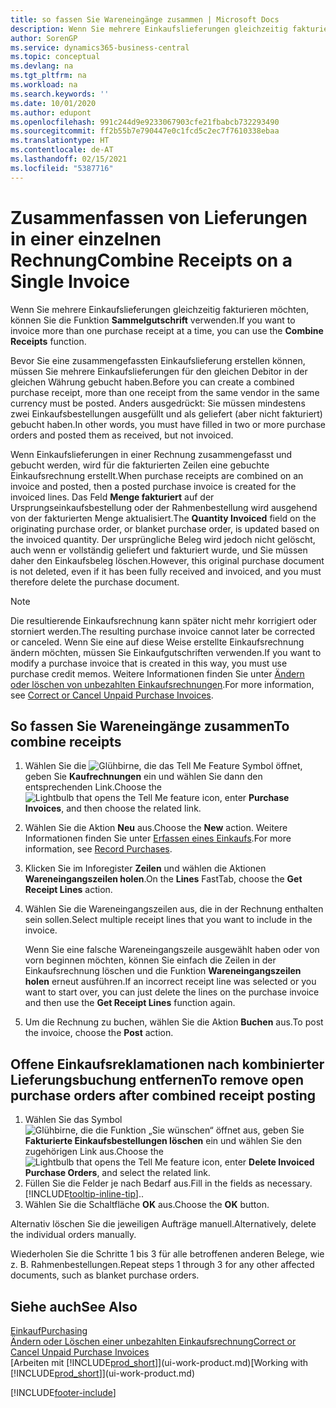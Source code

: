 ```yaml
---
title: so fassen Sie Wareneingänge zusammen | Microsoft Docs
description: Wenn Sie mehrere Einkaufslieferungen gleichzeitig fakturieren möchten, können Sie die Funktion Sammelgutschrift verwenden.
author: SorenGP
ms.service: dynamics365-business-central
ms.topic: conceptual
ms.devlang: na
ms.tgt_pltfrm: na
ms.workload: na
ms.search.keywords: ''
ms.date: 10/01/2020
ms.author: edupont
ms.openlocfilehash: 991c244d9e9233067903cfe21fbabcb732293490
ms.sourcegitcommit: ff2b55b7e790447e0c1fcd5c2ec7f7610338ebaa
ms.translationtype: HT
ms.contentlocale: de-AT
ms.lasthandoff: 02/15/2021
ms.locfileid: "5387716"
---
```

# <a name="combine-receipts-on-a-single-invoice"></a><span data-ttu-id="8c5fa-103">Zusammenfassen von Lieferungen in einer einzelnen Rechnung</span><span class="sxs-lookup"><span data-stu-id="8c5fa-103">Combine Receipts on a Single Invoice</span></span>

<span data-ttu-id="8c5fa-104">Wenn Sie mehrere Einkaufslieferungen gleichzeitig fakturieren möchten, können Sie die Funktion **Sammelgutschrift** verwenden.</span><span class="sxs-lookup"><span data-stu-id="8c5fa-104">If you want to invoice more than one purchase receipt at a time, you can use the **Combine Receipts** function.</span></span>  

<span data-ttu-id="8c5fa-105">Bevor Sie eine zusammengefassten Einkaufslieferung erstellen können, müssen Sie mehrere Einkaufslieferungen für den gleichen Debitor in der gleichen Währung gebucht haben.</span><span class="sxs-lookup"><span data-stu-id="8c5fa-105">Before you can create a combined purchase receipt, more than one receipt from the same vendor in the same currency must be posted.</span></span> <span data-ttu-id="8c5fa-106">Anders ausgedrückt: Sie müssen mindestens zwei Einkaufsbestellungen ausgefüllt und als geliefert (aber nicht fakturiert) gebucht haben.</span><span class="sxs-lookup"><span data-stu-id="8c5fa-106">In other words, you must have filled in two or more purchase orders and posted them as received, but not invoiced.</span></span>  

<span data-ttu-id="8c5fa-107">Wenn Einkaufslieferungen in einer Rechnung zusammengefasst und gebucht werden, wird für die fakturierten Zeilen eine gebuchte Einkaufsrechnung erstellt.</span><span class="sxs-lookup"><span data-stu-id="8c5fa-107">When purchase receipts are combined on an invoice and posted, then a posted purchase invoice is created for the invoiced lines.</span></span> <span data-ttu-id="8c5fa-108">Das Feld **Menge fakturiert** auf der Ursprungseinkaufsbestellung oder der Rahmenbestellung wird ausgehend von der fakturierten Menge aktualisiert.</span><span class="sxs-lookup"><span data-stu-id="8c5fa-108">The **Quantity Invoiced** field on the originating purchase order, or blanket purchase order, is updated based on the invoiced quantity.</span></span> <span data-ttu-id="8c5fa-109">Der ursprüngliche Beleg wird jedoch nicht gelöscht, auch wenn er vollständig geliefert und fakturiert wurde, und Sie müssen daher den Einkaufsbeleg löschen.</span><span class="sxs-lookup"><span data-stu-id="8c5fa-109">However, this original purchase document is not deleted, even if it has been fully received and invoiced, and you must therefore delete the purchase document.</span></span>  

> [!NOTE]
> <span data-ttu-id="8c5fa-110">Die resultierende Einkaufsrechnung kann später nicht mehr korrigiert oder storniert werden.</span><span class="sxs-lookup"><span data-stu-id="8c5fa-110">The resulting purchase invoice cannot later be corrected or canceled.</span></span> <span data-ttu-id="8c5fa-111">Wenn Sie eine auf diese Weise erstellte Einkaufsrechnung ändern möchten, müssen Sie Einkaufgutschriften verwenden.</span><span class="sxs-lookup"><span data-stu-id="8c5fa-111">If you want to modify a purchase invoice that is created in this way, you must use purchase credit memos.</span></span> <span data-ttu-id="8c5fa-112">Weitere Informationen finden Sie unter [Ändern oder löschen von unbezahlten Einkaufsrechnungen](purchasing-how-correct-cancel-unpaid-purchase-invoices.md).</span><span class="sxs-lookup"><span data-stu-id="8c5fa-112">For more information, see [Correct or Cancel Unpaid Purchase Invoices](purchasing-how-correct-cancel-unpaid-purchase-invoices.md).</span></span>

## <a name="to-combine-receipts"></a><span data-ttu-id="8c5fa-113">So fassen Sie Wareneingänge zusammen</span><span class="sxs-lookup"><span data-stu-id="8c5fa-113">To combine receipts</span></span>

1. <span data-ttu-id="8c5fa-114">Wählen Sie die ![Glühbirne, die das Tell Me Feature](media/ui-search/search_small.png "Tell Me-Funktion") Symbol öffnet, geben Sie **Kaufrechnungen** ein und wählen Sie dann den entsprechenden Link.</span><span class="sxs-lookup"><span data-stu-id="8c5fa-114">Choose the ![Lightbulb that opens the Tell Me feature](media/ui-search/search_small.png "Tell me what you want to do") icon, enter **Purchase Invoices**, and then choose the related link.</span></span>  
2. <span data-ttu-id="8c5fa-115">Wählen Sie die Aktion **Neu** aus.</span><span class="sxs-lookup"><span data-stu-id="8c5fa-115">Choose the **New** action.</span></span> <span data-ttu-id="8c5fa-116">Weitere Informationen finden Sie unter [Erfassen eines Einkaufs](purchasing-how-record-purchases.md).</span><span class="sxs-lookup"><span data-stu-id="8c5fa-116">For more information, see [Record Purchases](purchasing-how-record-purchases.md).</span></span>  
3. <span data-ttu-id="8c5fa-117">Klicken Sie im Inforegister **Zeilen** und wählen die  Aktionen **Wareneingangszeilen holen**.</span><span class="sxs-lookup"><span data-stu-id="8c5fa-117">On the **Lines** FastTab, choose the **Get Receipt Lines** action.</span></span>  
4. <span data-ttu-id="8c5fa-118">Wählen Sie die Wareneingangszeilen aus, die in der Rechnung enthalten sein sollen.</span><span class="sxs-lookup"><span data-stu-id="8c5fa-118">Select multiple receipt lines that you want to include in the invoice.</span></span>  

    <span data-ttu-id="8c5fa-119">Wenn Sie eine falsche Wareneingangszeile ausgewählt haben oder von vorn beginnen möchten, können Sie einfach die Zeilen in der Einkaufsrechnung löschen und die Funktion **Wareneingangszeilen holen** erneut ausführen.</span><span class="sxs-lookup"><span data-stu-id="8c5fa-119">If an incorrect receipt line was selected or you want to start over, you can just delete the lines on the purchase invoice and then use the **Get Receipt Lines** function again.</span></span>  
5. <span data-ttu-id="8c5fa-120">Um die Rechnung zu buchen, wählen Sie die Aktion **Buchen** aus.</span><span class="sxs-lookup"><span data-stu-id="8c5fa-120">To post the invoice, choose the **Post** action.</span></span>  

## <a name="to-remove-open-purchase-orders-after-combined-receipt-posting"></a><span data-ttu-id="8c5fa-121">Offene Einkaufsreklamationen nach kombinierter Lieferungsbuchung entfernen</span><span class="sxs-lookup"><span data-stu-id="8c5fa-121">To remove open purchase orders after combined receipt posting</span></span>

1. <span data-ttu-id="8c5fa-122">Wählen Sie das Symbol ![Glühbirne, die die Funktion „Sie wünschen“ öffnet](media/ui-search/search_small.png "Tell Me-Funktion") aus, geben Sie **Fakturierte Einkaufsbestellungen löschen** ein und wählen Sie den zugehörigen Link aus.</span><span class="sxs-lookup"><span data-stu-id="8c5fa-122">Choose the ![Lightbulb that opens the Tell Me feature](media/ui-search/search_small.png "Tell me what you want to do") icon, enter **Delete Invoiced Purchase Orders**, and select the related link.</span></span>  
2. <span data-ttu-id="8c5fa-123">Füllen Sie die Felder je nach Bedarf aus.</span><span class="sxs-lookup"><span data-stu-id="8c5fa-123">Fill in the fields as necessary.</span></span> [!INCLUDE[tooltip-inline-tip](includes/tooltip-inline-tip_md.md)]<span data-ttu-id="8c5fa-124">.</span><span class="sxs-lookup"><span data-stu-id="8c5fa-124">.</span></span>
3. <span data-ttu-id="8c5fa-125">Wählen Sie die Schaltfläche **OK** aus.</span><span class="sxs-lookup"><span data-stu-id="8c5fa-125">Choose the **OK** button.</span></span>  

<span data-ttu-id="8c5fa-126">Alternativ löschen Sie die jeweiligen Aufträge manuell.</span><span class="sxs-lookup"><span data-stu-id="8c5fa-126">Alternatively, delete the individual orders manually.</span></span>

<span data-ttu-id="8c5fa-127">Wiederholen Sie die Schritte 1 bis 3 für alle betroffenen anderen Belege, wie z. B. Rahmenbestellungen.</span><span class="sxs-lookup"><span data-stu-id="8c5fa-127">Repeat steps 1 through 3 for any other affected documents, such as blanket purchase orders.</span></span>

## <a name="see-also"></a><span data-ttu-id="8c5fa-128">Siehe auch</span><span class="sxs-lookup"><span data-stu-id="8c5fa-128">See Also</span></span>

[<span data-ttu-id="8c5fa-129">Einkauf</span><span class="sxs-lookup"><span data-stu-id="8c5fa-129">Purchasing</span></span>](purchasing-manage-purchasing.md)  
[<span data-ttu-id="8c5fa-130">Ändern oder Löschen einer unbezahlten Einkaufsrechnung</span><span class="sxs-lookup"><span data-stu-id="8c5fa-130">Correct or Cancel Unpaid Purchase Invoices</span></span>](purchasing-how-correct-cancel-unpaid-purchase-invoices.md)  
<span data-ttu-id="8c5fa-131">[Arbeiten mit [!INCLUDE[prod_short](includes/prod_short.md)]](ui-work-product.md)</span><span class="sxs-lookup"><span data-stu-id="8c5fa-131">[Working with [!INCLUDE[prod_short](includes/prod_short.md)]](ui-work-product.md)</span></span>  


[!INCLUDE[footer-include](includes/footer-banner.md)]